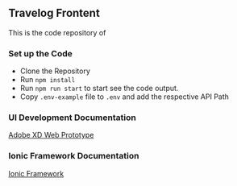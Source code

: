 ## Travelog Frontent
This is the code repository of 

### Set up the Code

* Clone the Repository
* Run `npm install`
* Run `npm run start` to start see the code output.
* Copy `.env-example` file to `.env` and add the respective API Path

### UI Development Documentation

[Adobe XD Web Prototype](https://xd.adobe.com/view/ca985d95-1df0-4f23-9d15-8690d689c4e5-9fcb/)

### Ionic Framework Documentation

[Ionic Framework](https://ionicframework.com/docs)